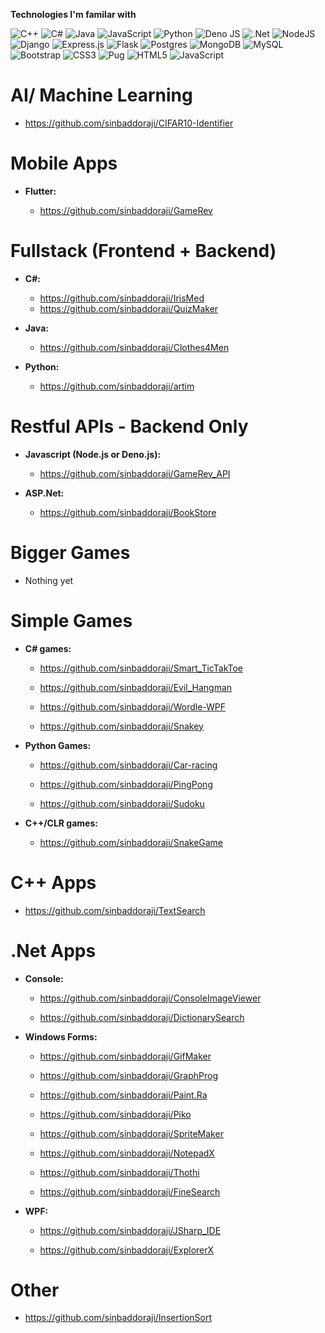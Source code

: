 **Technologies I'm familar with**

![C++](https://img.shields.io/badge/c++-%2300599C.svg?style=for-the-badge&logo=c%2B%2B&logoColor=white)
![C#](https://img.shields.io/badge/c%23-%23239120.svg?style=for-the-badge&logo=c-sharp&logoColor=white)
![Java](https://img.shields.io/badge/java-%23ED8B00.svg?style=for-the-badge&logo=java&logoColor=white)
![JavaScript](https://img.shields.io/badge/javascript-%23323330.svg?style=for-the-badge&logo=javascript&logoColor=%23F7DF1E)
![Python](https://img.shields.io/badge/python-3670A0?style=for-the-badge&logo=python&logoColor=ffdd54)
![Deno JS](https://img.shields.io/badge/deno%20js-000000?style=for-the-badge&logo=deno&logoColor=white)
![.Net](https://img.shields.io/badge/.NET-5C2D91?style=for-the-badge&logo=.net&logoColor=white)
![NodeJS](https://img.shields.io/badge/node.js-6DA55F?style=for-the-badge&logo=node.js&logoColor=white)
![Django](https://img.shields.io/badge/django-%23092E20.svg?style=for-the-badge&logo=django&logoColor=white)
![Express.js](https://img.shields.io/badge/express.js-%23404d59.svg?style=for-the-badge&logo=express&logoColor=%2361DAFB)
![Flask](https://img.shields.io/badge/flask-%23000.svg?style=for-the-badge&logo=flask&logoColor=white)
![Postgres](https://img.shields.io/badge/postgres-%23316192.svg?style=for-the-badge&logo=postgresql&logoColor=white)
![MongoDB](https://img.shields.io/badge/MongoDB-%234ea94b.svg?style=for-the-badge&logo=mongodb&logoColor=white)
![MySQL](https://img.shields.io/badge/mysql-%2300f.svg?style=for-the-badge&logo=mysql&logoColor=white)
![Bootstrap](https://img.shields.io/badge/bootstrap-%23563D7C.svg?style=for-the-badge&logo=bootstrap&logoColor=white)
![CSS3](https://img.shields.io/badge/css3-%231572B6.svg?style=for-the-badge&logo=css3&logoColor=white)
![Pug](https://img.shields.io/badge/Pug-FFF?style=for-the-badge&logo=pug&logoColor=A86454)
![HTML5](https://img.shields.io/badge/html5-%23E34F26.svg?style=for-the-badge&logo=html5&logoColor=white)
![JavaScript](https://img.shields.io/badge/javascript-%23323330.svg?style=for-the-badge&logo=javascript&logoColor=%23F7DF1E)

# AI/ Machine Learning

- https://github.com/sinbaddoraji/CIFAR10-Identifier




# Mobile Apps

  - <b>Flutter:</b>

    - https://github.com/sinbaddoraji/GameRev





# Fullstack (Frontend + Backend)

  - <b>C#:</b>

    - https://github.com/sinbaddoraji/IrisMed
    - https://github.com/sinbaddoraji/QuizMaker

  - <b>Java:</b>

    - https://github.com/sinbaddoraji/Clothes4Men

  - <b>Python:</b>

    - https://github.com/sinbaddoraji/artim





# Restful APIs - Backend Only

  - <b>Javascript (Node.js or Deno.js):</b>

    - https://github.com/sinbaddoraji/GameRev_API

  - <b>ASP.Net:</b>

    - https://github.com/sinbaddoraji/BookStore


# Bigger Games

  - Nothing yet


# Simple Games

  - <b>C# games:</b>

    - https://github.com/sinbaddoraji/Smart_TicTakToe

    - https://github.com/sinbaddoraji/Evil_Hangman

    - https://github.com/sinbaddoraji/Wordle-WPF

    - https://github.com/sinbaddoraji/Snakey

  - <b>Python Games:</b>

    - https://github.com/sinbaddoraji/Car-racing

    - https://github.com/sinbaddoraji/PingPong

    - https://github.com/sinbaddoraji/Sudoku

  - <b>C++/CLR games:</b>

    - https://github.com/sinbaddoraji/SnakeGame



# C++ Apps

  - https://github.com/sinbaddoraji/TextSearch



# .Net Apps

  - <b>Console:</b>

    - https://github.com/sinbaddoraji/ConsoleImageViewer

    - https://github.com/sinbaddoraji/DictionarySearch

  - <b>Windows Forms:</b>

    - https://github.com/sinbaddoraji/GifMaker

    - https://github.com/sinbaddoraji/GraphProg

    - https://github.com/sinbaddoraji/Paint.Ra

    - https://github.com/sinbaddoraji/Piko

    - https://github.com/sinbaddoraji/SpriteMaker

    - https://github.com/sinbaddoraji/NotepadX
  
    - https://github.com/sinbaddoraji/Thothi
  
    - https://github.com/sinbaddoraji/FineSearch

  - <b>WPF:</b>

    - https://github.com/sinbaddoraji/JSharp_IDE
    
    -   https://github.com/sinbaddoraji/ExplorerX


# Other

  - https://github.com/sinbaddoraji/InsertionSort


